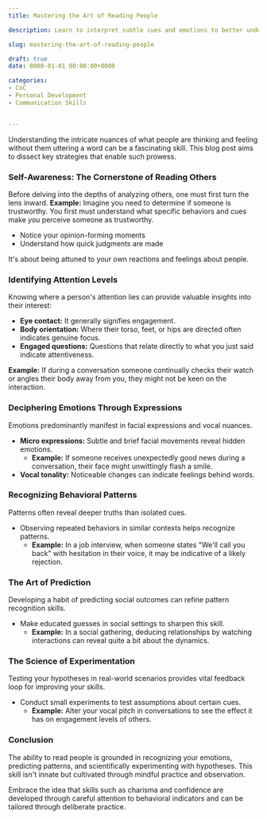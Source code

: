 ```yaml
---
title: Mastering the Art of Reading People

description: Learn to interpret subtle cues and emotions to better understand what people are thinking and feeling.

slug: mastering-the-art-of-reading-people

draft: true
date: 0000-01-01 00:00:00+0000

categories:
- CoC
- Personal Development
- Communication Skills


---
```


Understanding the intricate nuances of what people are thinking and feeling without them uttering a word can be a fascinating skill. This blog post aims to dissect key strategies that enable such prowess.

### Self-Awareness: The Cornerstone of Reading Others

Before delving into the depths of analyzing others, one must first turn the lens inward. **Example:** Imagine you need to determine if someone is trustworthy. You first must understand what specific behaviors and cues make *you* perceive someone as trustworthy.

- Notice your opinion-forming moments
- Understand how quick judgments are made

It's about being attuned to your own reactions and feelings about people.

### Identifying Attention Levels

Knowing where a person's attention lies can provide valuable insights into their interest:

- **Eye contact:** It generally signifies engagement.
- **Body orientation:** Where their torso, feet, or hips are directed often indicates genuine focus.
- **Engaged questions:** Questions that relate directly to what you just said indicate attentiveness.

**Example:** If during a conversation someone continually checks their watch or angles their body away from you, they might not be keen on the interaction.

### Deciphering Emotions Through Expressions

Emotions predominantly manifest in facial expressions and vocal nuances.

- **Micro expressions:** Subtle and brief facial movements reveal hidden emotions.
  - **Example:** If someone receives unexpectedly good news during a conversation, their face might unwittingly flash a smile.
- **Vocal tonality:** Noticeable changes can indicate feelings behind words.

### Recognizing Behavioral Patterns

Patterns often reveal deeper truths than isolated cues.

- Observing repeated behaviors in similar contexts helps recognize patterns.
  - **Example:** In a job interview, when someone states "We'll call you back" with hesitation in their voice, it may be indicative of a likely rejection.

### The Art of Prediction

Developing a habit of predicting social outcomes can refine pattern recognition skills.

- Make educated guesses in social settings to sharpen this skill.
  - **Example:** In a social gathering, deducing relationships by watching interactions can reveal quite a bit about the dynamics.

### The Science of Experimentation

Testing your hypotheses in real-world scenarios provides vital feedback loop for improving your skills.

- Conduct small experiments to test assumptions about certain cues.
  - **Example:** Alter your vocal pitch in conversations to see the effect it has on engagement levels of others.

### Conclusion

The ability to read people is grounded in recognizing your emotions, predicting patterns, and scientifically experimenting with hypotheses. This skill isn't innate but cultivated through mindful practice and observation.

Embrace the idea that skills such as charisma and confidence are developed through careful attention to behavioral indicators and can be tailored through deliberate practice.
